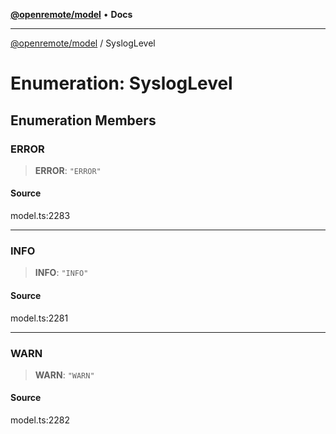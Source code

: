 [**@openremote/model**](../README.md) • **Docs**

***

[@openremote/model](../globals.md) / SyslogLevel

# Enumeration: SyslogLevel

## Enumeration Members

### ERROR

> **ERROR**: `"ERROR"`

#### Source

model.ts:2283

***

### INFO

> **INFO**: `"INFO"`

#### Source

model.ts:2281

***

### WARN

> **WARN**: `"WARN"`

#### Source

model.ts:2282
